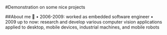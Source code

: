 #Demonstration on some nice projects 

##About me 
•	2006-2009: worked as embedded software engineer
•	2009  up to now: research and develop various computer vision applications applied to desktop, mobile devices, industrial machines, and mobile robots 
